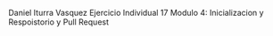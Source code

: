 Daniel Iturra Vasquez
Ejercicio Individual 17 Modulo 4: Inicializacion y Respoistorio y Pull Request